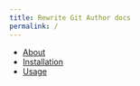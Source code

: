 ```yaml
---
title: Rewrite Git Author docs
permalink: /
---
```


- [About](about.md)
- [Installation](installation.md)
- [Usage](usage.md)

